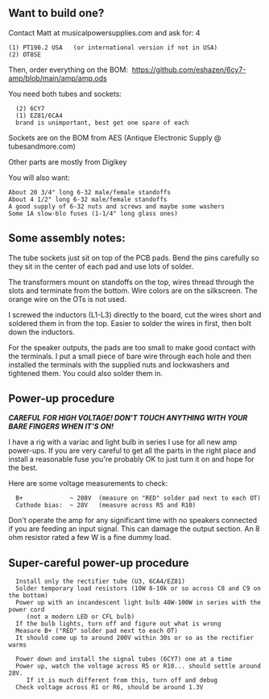 ## Want to build one?

Contact Matt at musicalpowersupplies.com and ask for:
4
```
(1) PT190.2 USA   (or international version if not in USA)
(2) OT8SE
```
Then, order everything on the BOM:  https://github.com/eshazen/6cy7-amp/blob/main/amp/amp.ods

You need both tubes and sockets:

```
  (2) 6CY7 
  (1) EZ81/6CA4
  brand is unimportant, best get one spare of each
```

Sockets are on the BOM from AES (Antique Electronic Supply @ tubesandmore.com)

Other parts are mostly from Digikey

You will also want:

```
About 20 3/4" long 6-32 male/female standoffs
About 4 1/2" long 6-32 male/female standoffs
A good supply of 6-32 nuts and screws and maybe some washers
Some 1A slow-blo fuses (1-1/4" long glass ones)
```

## Some assembly notes:

The tube sockets just sit on top of the PCB pads.  Bend the pins carefully so they sit in the center of each pad and use lots of solder.

The transformers mount on standoffs on the top, wires thread through the slots and terminate from the bottom.  Wire colors are on the silkscreen.  The orange wire on the OTs is not used.

I screwed the inductors (L1-L3) directly to the board, cut the wires short and soldered them in from the top.  Easier to solder the wires in first, then bolt down the inductors.

For the speaker outputs, the pads are too small to make good contact with the terminals.  I put a small piece of bare wire through each hole and then installed the terminals with the supplied nuts and lockwashers and tightened them.  You could also solder them in.

## Power-up procedure

***CAREFUL FOR HIGH VOLTAGE!  DON'T TOUCH ANYTHING WITH YOUR BARE FINGERS WHEN IT'S ON!***

I have a rig with a variac and light bulb in series I use for all new amp power-ups.  If you are very careful to get all the parts in the right place and install a reasonable fuse you're probably OK to just turn it on and hope for the best.  

Here are some voltage measurements to check:

```
  B+             ~ 208V  (measure on "RED" solder pad next to each OT)
  Cathode bias:  ~ 28V   (measure across R5 and R10)
```

Don't operate the amp for any significant time with no speakers connected if you are feeding an input signal.  This can damage the output section.  An 8 ohm resistor rated a few W is a fine dummy load.

## Super-careful power-up procedure

```
  Install only the rectifier tube (U3, 6CA4/EZ81) 
  Solder temporary load resistors (10W 8-10k or so across C8 and C9 on the bottom)
  Power up with an incandescent light bulb 40W-100W in series with the power cord
     (not a modern LED or CFL bulb)
  If the bulb lights, turn off and figure out what is wrong
  Measure B+ ("RED" solder pad next to each OT)
  It should come up to around 200V within 30s or so as the rectifier warms
  
  Power down and install the signal tubes (6CY7) one at a time
  Power up, watch the voltage across R5 or R10... should settle around 28V.
     If it is much different from this, turn off and debug
  Check voltage across R1 or R6, should be around 1.3V
  
 
